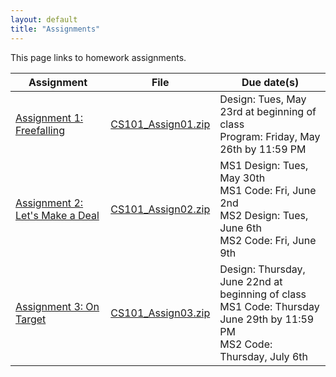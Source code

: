 ```yaml
---
layout: default
title: "Assignments"
---
```


This page links to homework assignments.

Assignment | File | Due date(s)
---------- | ---- | -----------
[Assignment 1: Freefalling](assign01.html) | [CS101\_Assign01.zip](src/CS101_Assign01.zip) | Design: Tues, May 23rd at beginning of class<br>Program: Friday, May 26th by 11:59 PM
[Assignment 2: Let's Make a Deal](assign02.html) | [CS101\_Assign02.zip](src/CS101_Assign02.zip) | MS1 Design: Tues, May 30th<br>MS1 Code: Fri, June 2nd<br>MS2 Design: Tues, June 6th<br>MS2 Code: Fri, June 9th
[Assignment 3: On Target](assign03.html) | [CS101\_Assign03.zip](src/CS101_Assign03.zip) | Design: Thursday, June 22nd at beginning of class<br>MS1 Code: Thursday June 29th by 11:59 PM<br />MS2 Code: Thursday, July 6th

<!--
[Assignment 2: Let's Make a Deal](assign02.html) | [CS101\_Assign02.zip](CS101_Assign02.zip) | MS1 Design: Tues, Feb 7th<br>MS1 Code: Fri, Feb 10th<br>MS2 Design: Thurs, Feb 16th<br>MS2 Code: Fri, Feb 24th
[Assignment 3: On Target](assign03.html) | [CS101\_Assign03.zip](CS101_Assign03.zip) | Design: Tues, Mar 28th at beginning of class<br>Code: Thurs, Apr 6th by 11:59 PM
[Assignment 4: Snake](assign04.html) | [CS101\_Assign04.zip](CS101_Assign04.zip) | Design: Thurs, Apr 27th at beginning of class<br>Code: Friday, May 5th by 11:59 PM
-->
<!-- vim:set wrap: ­-->
<!-- vim:set linebreak: -->
<!-- vim:set nolist: -->

